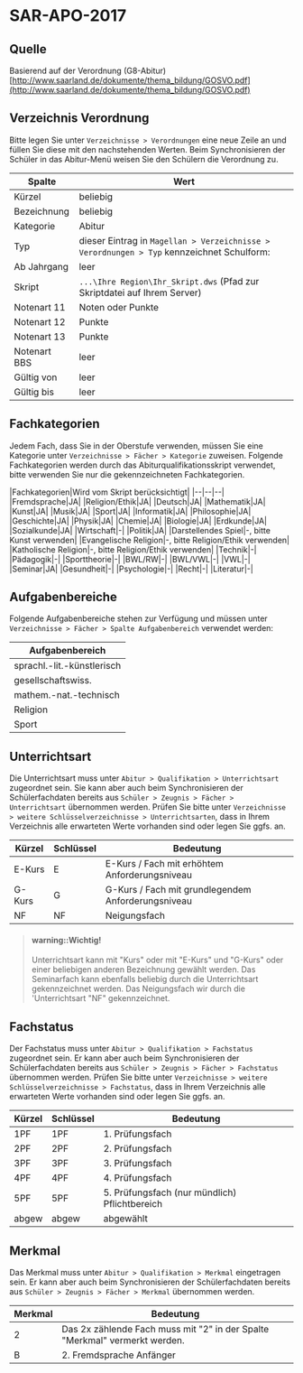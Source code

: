# SAR-APO-2017

 
## Quelle
Basierend auf der Verordnung (G8-Abitur) [http://www.saarland.de/dokumente/thema_bildung/GOSVO.pdf](http://www.saarland.de/dokumente/thema_bildung/GOSVO.pdf)

## Verzeichnis Verordnung
Bitte legen Sie unter ```Verzeichnisse > Verordnungen``` eine neue Zeile an und füllen Sie diese mit den nachstehenden Werten. Beim Synchronisieren der Schüler in das Abitur-Menü weisen Sie den Schülern die Verordnung zu.

|Spalte|Wert|
|--|--|
|Kürzel|beliebig|
|Bezeichnung|beliebig|
|Kategorie|Abitur|
|Typ|dieser Eintrag in ```Magellan > Verzeichnisse > Verordnungen > Typ``` kennzeichnet Schulform:|
|Ab Jahrgang|leer|
|Skript|```...\Ihre Region\Ihr_Skript.dws``` (Pfad zur Skriptdatei auf Ihrem Server)|
|Notenart 11|Noten oder Punkte|
|Notenart 12|Punkte|
|Notenart 13|Punkte|
|Notenart BBS|leer|
|Gültig von |leer|
|Gültig bis|leer|


## Fachkategorien
Jedem Fach, dass Sie in der Oberstufe verwenden, müssen Sie eine Kategorie unter ```Verzeichnisse > Fächer > Kategorie``` zuweisen.
Folgende Fachkategorien werden durch das Abiturqualifikationsskript verwendet, bitte verwenden Sie nur die gekennzeichneten Fachkategorien.

|Fachkategorien|Wird vom Skript berücksichtigt|
|--|--|--|
|Fremdsprache|JA|
|Religion/Ethik|JA|
|Deutsch|JA|
|Mathematik|JA|
|Kunst|JA|
|Musik|JA|
|Sport|JA|
|Informatik|JA|
|Philosophie|JA|
|Geschichte|JA|
|Physik|JA|
|Chemie|JA|
|Biologie|JA|
|Erdkunde|JA|
|Sozialkunde|JA|
|Wirtschaft|-|
|Politik|JA|
|Darstellendes Spiel|-, bitte Kunst verwenden|
|Evangelische Religion|-, bitte Religion/Ethik verwenden|
|Katholische Religion|-, bitte Religion/Ethik verwenden|
|Technik|-|
|Pädagogik|-|
|Sporttheorie|-|
|BWL/RW|-|
|BWL/VWL|-|
|VWL|-|
|Seminar|JA|
|Gesundheit|-|
|Psychologie|-|
|Recht|-|
|Literatur|-|

## Aufgabenbereiche
Folgende Aufgabenbereiche stehen zur Verfügung und müssen unter ```Verzeichnisse > Fächer > Spalte Aufgabenbereich``` verwendet werden:

|Aufgabenbereich|
|--|
|sprachl.-lit.-künstlerisch|
|gesellschaftswiss.|
|mathem.-nat.-technisch|
|Religion|
|Sport|

## Unterrichtsart
Die Unterrichtsart muss unter ```Abitur > Qualifikation > Unterrichtsart``` zugeordnet sein. Sie kann aber auch beim Synchronisieren der Schülerfachdaten bereits aus ```Schüler > Zeugnis > Fächer > Unterrichtsart``` übernommen werden. 
Prüfen Sie bitte unter ```Verzeichnisse > weitere Schlüsselverzeichnisse > Unterrichtsarten```, dass in Ihrem Verzeichnis alle erwarteten Werte vorhanden sind oder legen Sie ggfs. an.


|Kürzel|	Schlüssel	|Bedeutung|
|--|--|--|
|E-Kurs	|E	|E-Kurs / Fach mit erhöhtem Anforderungsniveau|
|G-Kurs|G	|G-Kurs / Fach mit grundlegendem Anforderungsniveau|
|NF|NF|Neigungsfach|

> #### warning::Wichtig!
>
> Unterrichtsart kann mit "Kurs" oder mit "E-Kurs" und "G-Kurs" oder einer beliebigen anderen Bezeichnung gewählt werden. Das Seminarfach kann ebenfalls beliebig durch die Unterrichtsart gekennzeichnet werden.
Das Neigungsfach wir durch die 'Unterrichtsart "NF" gekennzeichnet.

## Fachstatus
Der Fachstatus muss unter ```Abitur > Qualifikation > Fachstatus``` zugeordnet sein. Er kann aber auch beim Synchronisieren der Schülerfachdaten bereits aus ```Schüler > Zeugnis > Fächer > Fachstatus``` übernommen werden.
Prüfen Sie bitte unter ```Verzeichnisse > weitere Schlüsselverzeichnisse > Fachstatus```, dass in Ihrem Verzeichnis alle erwarteten Werte vorhanden sind oder legen Sie ggfs. an.

|Kürzel	|Schlüssel	|Bedeutung|
|--|--|--|
|1PF|1PF|1. Prüfungsfach|
|2PF|2PF|2. Prüfungsfach|
|3PF|3PF|3. Prüfungsfach|
|4PF|4PF|4. Prüfungsfach|
|5PF|5PF|5. Prüfungsfach (nur mündlich) Pflichtbereich
|abgew|abgew|abgewählt|


## Merkmal
Das Merkmal muss unter ```Abitur > Qualifikation > Merkmal``` eingetragen sein. Er kann aber auch beim Synchronisieren der Schülerfachdaten bereits aus ```Schüler > Zeugnis > Fächer > Merkmal``` übernommen werden.

|Merkmal	|Bedeutung|
|--|--|
|2|Das 2x zählende Fach muss mit "2" in der Spalte "Merkmal" vermerkt werden.|
|B|2. Fremdsprache Anfänger|










